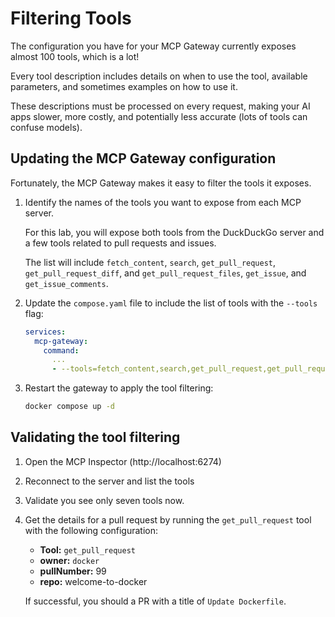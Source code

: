 # Filtering Tools

The configuration you have for your MCP Gateway currently exposes almost 100 tools, which is a lot!

Every tool description includes details on when to use the tool, available parameters, and sometimes examples on how to use it.

These descriptions must be processed on every request, making your AI apps slower, more costly, and potentially less accurate (lots of tools can confuse models).

## Updating the MCP Gateway configuration

Fortunately, the MCP Gateway makes it easy to filter the tools it exposes.

1. Identify the names of the tools you want to expose from each MCP server.

    For this lab, you will expose both tools from the DuckDuckGo server and a few tools related to pull requests and issues.

    The list will include `fetch_content`, `search`, `get_pull_request`, `get_pull_request_diff`, and `get_pull_request_files`, `get_issue`, and `get_issue_comments`.

2. Update the `compose.yaml` file to include the list of tools with the `--tools` flag:


    ```yaml
    services:
      mcp-gateway:
        command:
          ...
          - --tools=fetch_content,search,get_pull_request,get_pull_request_diff,get_pull_request_files,get_issue,get_issue_comments
    ```


3. Restart the gateway to apply the tool filtering:

    ```bash terminal-id=compose2
    docker compose up -d
    ```



## Validating the tool filtering

1. Open the MCP Inspector (http://localhost:6274)

2. Reconnect to the server and list the tools

3. Validate you see only seven tools now.

4. Get the details for a pull request by running the `get_pull_request` tool with the following configuration:

    - **Tool:** `get_pull_request`
    - **owner:** `docker`
    - **pullNumber:** 99
    - **repo:** welcome-to-docker

    If successful, you should a PR with a title of `Update Dockerfile`.
